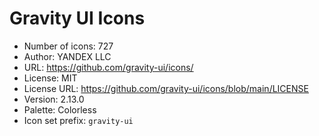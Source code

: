 # Gravity UI Icons

- Number of icons: 727
- Author: YANDEX LLC
- URL: https://github.com/gravity-ui/icons/
- License: MIT
- License URL: https://github.com/gravity-ui/icons/blob/main/LICENSE
- Version: 2.13.0
- Palette: Colorless
- Icon set prefix: `gravity-ui`
